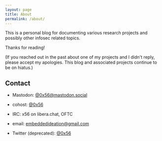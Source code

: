 ```yaml
---
layout: page
title: About
permalink: /about/
---
```



This is a personal blog for documenting various research projects and possibly other infosec related topics.

Thanks for reading!

(If you reached out in the past about one of my projects and I didn't reply, please accept my apologies. This blog and associated projects continue to be on hiatus.)

## Contact

* Mastodon: [@0x56@mastodon.social](https://mastodon.social/@0x56)
* cohost:   [@0x56](https://cohost.org/0x56)
* IRC:      x56 on libera.chat, OFTC
* email:    [embeddedideation@gmail.com](mailto:embeddedideation@gmail.com)

* Twitter (deprecated): [@0x56](https://twitter.com/0x56)
